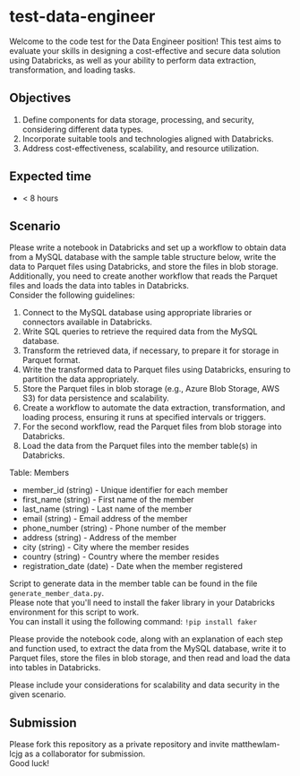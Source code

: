 # test-data-engineer

Welcome to the code test for the Data Engineer position! This test aims to evaluate your skills in designing a cost-effective and secure data solution using Databricks, as well as your ability to perform data extraction, transformation, and loading tasks.

## Objectives

1. Define components for data storage, processing, and security, considering different data types.
1. Incorporate suitable tools and technologies aligned with Databricks.
1. Address cost-effectiveness, scalability, and resource utilization.

## Expected time

- < 8 hours

## Scenario

Please write a notebook in Databricks and set up a workflow to obtain data from a MySQL database with the sample table structure below, write the data to Parquet files using Databricks, and store the files in blob storage.  
Additionally, you need to create another workflow that reads the Parquet files and loads the data into tables in Databricks.  
Consider the following guidelines:

1. Connect to the MySQL database using appropriate libraries or connectors available in Databricks.
1. Write SQL queries to retrieve the required data from the MySQL database.
1. Transform the retrieved data, if necessary, to prepare it for storage in Parquet format.
1. Write the transformed data to Parquet files using Databricks, ensuring to partition the data appropriately.
1. Store the Parquet files in blob storage (e.g., Azure Blob Storage, AWS S3) for data persistence and scalability.
1. Create a workflow to automate the data extraction, transformation, and loading process, ensuring it runs at specified intervals or triggers.
1. For the second workflow, read the Parquet files from blob storage into Databricks.
1. Load the data from the Parquet files into the member table(s) in Databricks.

Table: Members

- member_id (string) - Unique identifier for each member
- first_name (string) - First name of the member
- last_name (string) - Last name of the member
- email (string) - Email address of the member
- phone_number (string) - Phone number of the member
- address (string) - Address of the member
- city (string) - City where the member resides
- country (string) - Country where the member resides
- registration_date (date) - Date when the member registered

Script to generate data in the member table can be found in the file `generate_member_data.py`.  
Please note that you'll need to install the faker library in your Databricks environment for this script to work.  
You can install it using the following command:
`!pip install faker`

Please provide the notebook code, along with an explanation of each step and function used, to extract the data from the MySQL database, write it to Parquet files, store the files in blob storage, and then read and load the data into tables in Databricks.  

Please include your considerations for scalability and data security in the given scenario.  

## Submission

Please fork this repository as a private repository and invite matthewlam-lcjg as a collaborator for submission.  
Good luck!

